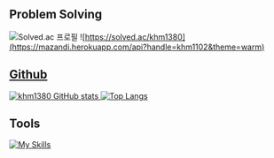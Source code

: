 ## Problem Solving
![Solved.ac 프로필](http://mazassumnida.wtf/api/v2/generate_badge?boj=khm1102) ![https://solved.ac/khm1380](https://mazandi.herokuapp.com/api?handle=khm1102&theme=warm)
<a href="https://solved.ac/profile/khm1102">

## Github
![khm1380 GitHub stats](https://github-readme-stats.vercel.app/api?username=khm1380&theme=dark&show_icons=true)
[![Top Langs](https://github-readme-stats.vercel.app/api/top-langs/?username=khm1380&langs_count=8&layout=compact&theme=dark)](https://github.com/khm1380)

## Tools
[![My Skills](https://skillicons.dev/icons?i=vscode,idea,github,githubactions,ubuntu&perline=5)](https://skillicons.dev)
